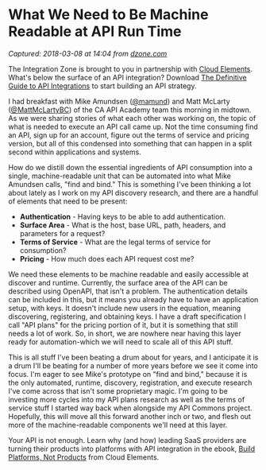 # What We Need to Be Machine Readable at API Run Time

_Captured: 2018-03-08 at 14:04 from [dzone.com](https://dzone.com/articles/what-we-need-to-be-machine-readable-at-api-run-tim?edition=366219&utm_source=Zone%20Newsletter&utm_medium=email&utm_campaign=integration%202018-03-08)_

The Integration Zone is brought to you in partnership with [Cloud Elements](https://dzone.com/go?i=263425&u=https%3A%2F%2Fresources.cloud-elements.com%2Febooks-private%2Fguide-to-api-integrations-ebook%3Futm_campaign%3DAPI%2BIntegration%2BeBook%26utm_medium%3Ddisplay%26utm_source%3Ddzone). What's below the surface of an API integration? Download [The Definitive Guide to API Integrations](https://dzone.com/go?i=263425&u=https%3A%2F%2Fresources.cloud-elements.com%2Febooks-private%2Fguide-to-api-integrations-ebook%3Futm_campaign%3DAPI%2BIntegration%2BeBook%26utm_medium%3Ddisplay%26utm_source%3Ddzone) to start building an API strategy.

I had breakfast with Mike Amundsen ([@mamund](https://twitter.com/mamund)) and Matt McLarty ([@MattMcLartyBC](https://twitter.com/MattMcLartyBC)) of the CA API Academy team this morning in midtown. As we were sharing stories of what each other was working on, the topic of what is needed to execute an API call came up. Not the time consuming find an API, sign up for an account, figure out the terms of service and pricing version, but all of this condensed into something that can happen in a split second within applications and systems.

How do we distill down the essential ingredients of API consumption into a single, machine-readable unit that can be automated into what Mike Amundsen calls, "find and bind." This is something I've been thinking a lot about lately as I work on my API discovery research, and there are a handful of elements that need to be present:

  * **Authentication** \- Having keys to be able to add authentication.
  * **Surface Area** \- What is the host, base URL, path, headers, and parameters for a request?
  * **Terms of Service** \- What are the legal terms of service for consumption?
  * **Pricing** \- How much does each API request cost me?

We need these elements to be machine readable and easily accessible at discover and runtime. Currently, the surface area of the API can be described using OpenAPI, that isn't a problem. The authentication details can be included in this, but it means you already have to have an application setup, with keys. It doesn't include new users in the equation, meaning discovering, registering, and obtaining keys. I have a draft specification I call "API plans" for the pricing portion of it, but it is something that still needs a lot of work. So, in short, we are nowhere near having this layer ready for automation-which we will need to scale all of this API stuff.

This is all stuff I've been beating a drum about for years, and I anticipate it is a drum I'll be beating for a number of more years before we see it come into focus. I'm eager to see Mike's prototype on "find and bind," because it is the only automated, runtime, discovery, registration, and execute research I've come across that isn't some proprietary magic. I'm going to be investing more cycles into my API plans research as well as the terms of service stuff I started way back when alongside my API Commons project. Hopefully, this will move all this forward another inch or two, and flesh out more of the machine-readable components we'll need at this layer.

Your API is not enough. Learn why (and how) leading SaaS providers are turning their products into platforms with API integration in the ebook, [Build Platforms, Not Products](https://dzone.com/go?i=263426&u=https%3A%2F%2Foffers.cloud-elements.com%2Fbuild-platforms-not-products-ebook%3Futm_campaign%3DPlaforms%25252C%252520Not%252520Products%252520eBook%26utm_source%3Ddzone%26utm_medium%3Ddisplay%26utm_content%3Dtext) from Cloud Elements.
